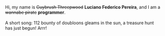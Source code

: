 Hi, my name is ~~Guybrush Threepwood~~ **Luciano Federico Pereira**, and I am a ~~wannabe pirate~~ **programmer**.<br><br>A short song: 112 bounty of doubloons gleams in the sun, a treasure hunt has just begun! Arrr!
